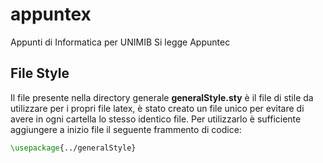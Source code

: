 # appuntex

Appunti di Informatica per UNIMIB
Si legge Appuntec

## File Style

Il file presente nella directory generale **generalStyle.sty** è il file di stile da utilizzare per i propri file latex,
è stato creato un file unico per evitare di avere in ogni cartella lo stesso identico file.
Per utilizzarlo è sufficiente aggiungere a inizio file il seguente frammento di codice:

```latex
\usepackage{../generalStyle}
```